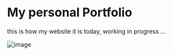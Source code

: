 # My personal Portfolio
this is how my website it is today, working in progress ...


![image](https://user-images.githubusercontent.com/87763007/219073242-3fee2749-1ed2-476e-a869-4541b21f1b49.png)
